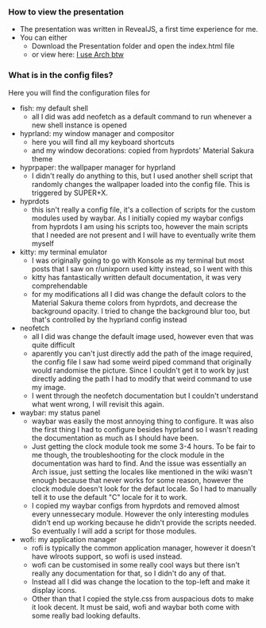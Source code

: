 ### How to view the presentation
- The presentation was written in RevealJS, a first time experience for me.
- You can either
  - Download the Presentation folder and open the index.html file
  - or view here: [I use Arch btw](https://htmlpreview.github.io/?https://github.com/Majestic9169/legendary-chainsaw/blob/main/Presentation/index.html)
 
### What is in the config files?
Here you will find the configuration files for 
+ fish: my default shell
  - all I did was add neofetch as a default command to run whenever a new shell instance is opened
+ hyprland: my window manager and compositor
  - here you will find all my keyboard shortcuts
  - and my window decorations: copied from hyprdots' Material Sakura theme
+ hyprpaper: the wallpaper manager for hyprland
  - I didn't really do anything to this, but I used another shell script that randomly changes the wallpaper loaded into the config file. This is triggered by SUPER+X.
+ hyprdots
  - this isn't really a config file, it's a collection of scripts for the custom modules used by waybar. As I initially copied my waybar configs from hyprdots I am using his scripts too, however the main scripts that I needed are not present and I will have to eventually write them myself
+ kitty: my terminal emulator
  - I was originally going to go with Konsole as my terminal but most posts that I saw on r/unixporn used kitty instead, so I went with this
  - kitty has fantastically written default documentation, it was very comprehendable
  - for my modifications all I did was change the default colors to the Material Sakura theme colors from hyprdots, and decrease the background opacity. I tried to change the background blur too, but that's controlled by the hyprland config instead
+ neofetch
  - all I did was change the default image used, however even that was quite difficult
  - aparently you can't just directly add the path of the image required, the config file I saw had some weird piped command that originally would randomise the picture. Since I couldn't get it to work by just directly adding the path I had to modify that weird command to use my image.
  - I went through the neofetch documentation but I couldn't understand what went wrong, I will revisit this again.
+ waybar: my status panel
  - waybar was easily the most annoying thing to configure. It was also the first thing I had to configure besides hyprland so I wasn't reading the documentation as much as I should have been.
  - Just getting the clock module took me some 3-4 hours. To be fair to me though, the troubleshooting for the clock module in the documentation was hard to find. And the issue was essentially an Arch issue, just setting the locales like mentioned in the wiki wasn't enough because that never works for some reason, however the clock module doesn't look for the defaut locale. So I had to manually tell it to use the default "C" locale for it to work.
  - I copied my waybar configs from hyprdots and removed almost every unnessecary module. However the only interesting modules didn't end up working because he didn't provide the scripts needed. So eventually I will add a script for those modules.
+ wofi: my application manager
  - rofi is typically the common application manager, however it doesn't have wlroots support, so wofi is used instead.
  - wofi can be customised in some really cool ways but there isn't really any documentation for that, so I didn't do any of that.
  - Instead all I did was change the location to the top-left and make it display icons.
  - Other than that I copied the style.css from auspacious dots to make it look decent. It must be said, wofi and waybar both come with some really bad looking defaults. 
